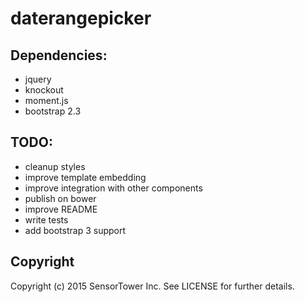 # daterangepicker


## Dependencies:

* jquery
* knockout
* moment.js
* bootstrap 2.3


## TODO:

* cleanup styles
* improve template embedding
* improve integration with other components
* publish on bower
* improve README
* write tests
* add bootstrap 3 support



## Copyright

Copyright (c) 2015 SensorTower Inc. See LICENSE for further details.
